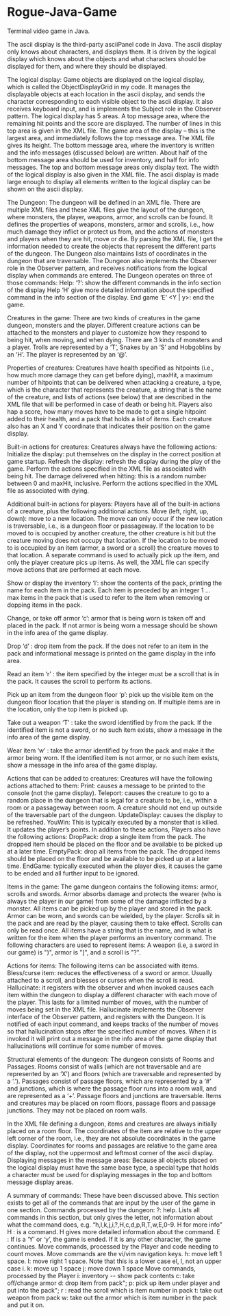 # Rogue-Java-Game
Terminal video game in Java.

The ascii display is the third-party asciiPanel code in Java. The ascii display only knows about characters, and displays them. It is
driven by the logical display which knows about the objects and what characters should be displayed for
them, and where they should be displayed. 

The logical display: Game objects are displayed on the logical display, which is called the ObjectDisplayGrid in my code. It
manages the displayable objects at each location in the ascii display, and sends the character
corresponding to each visible object to the ascii display. It also receives keyboard input, and is
implements the Subject role in the Observer pattern.
The logical display has 5 areas.
A top message area, where the remaining hit points and the score are displayed. The number of lines in
this top area is given in the XML file.
The game area of the display – this is the largest area, and immediately follows the top message area.
The XML file gives its height.
The bottom message area, where the inventory is written and the info messages (discussed below) are
written. About half of the bottom message area should be used for inventory, and half for info
messages.
The top and bottom message areas only display text.
The width of the logical display is also given in the XML file.
The ascii display is made large enough to display all elements written to the logical display can be shown
on the ascii display.

The Dungeon:
The dungeon will be defined in an XML file. There are multiple XML files and these XML files give the layout of the dungeon, where
monsters, the player, weapons, armor, and scrolls can be found. It defines the properties of
weapons, monsters, armor and scrolls, i.e., how much damage they inflict or protect us from, and the
actions of monsters and players when they are hit, move or die. By parsing the XML file, I get the 
information needed to create the objects that represent the different parts of the dungeon. 
The Dungeon also maintains lists of coordinates in the dungeon that are traversable.
The Dungeon also implements the Observer role in the Observer pattern, and receives notifications from
the logical display when commands are entered. The Dungeon operates on three of those commands:
Help: ‘?’: show the different commands in the info section of the display
Help ‘H’ <command>give more detailed information about the specified command in the info section of
the display.
End game ‘E’ <Y | y>: end the game.

Creatures in the game:
There are two kinds of creatures in the game dungeon, monsters and the player. Different creature
actions can be attached to the monsters and player to customize how they respond to being hit, when
moving, and when dying. There are 3 kinds of monsters and a player. Trolls are represented by a ‘T’,
Snakes by an ‘S’ and Hobgoblins by an ‘H’. The player is represented by an ‘@’.

Properties of creatures:
Creatures have health specified as hitpoints (i.e., how much more damage they can get before dying),
maxHit, a maximum number of hitpoints that can be delivered when attacking a creature, a type, which
is the character that represents the creature, a string that is the name of the creature, and lists of
actions (see below) that are described in the XML file that will be performed in case of death or being
hit. Players also hap a score, how many moves have to be made to get a single hitpoint added to their
health, and a pack that holds a list of items. Each creature also has an X and Y coordinate that indicates
their position on the game display.

Built-in actions for creatures:
Creatures always have the following actions:
Initialize the display: put themselves on the display in the correct position at game startup.
Refresh the display: refresh the display during the play of the game.
Perform the actions specified in the XML file as associated with being hit.
The damage delivered when hitting: this is a random number between 0 and maxHit, inclusive.
Perform the actions specified in the XML file as associated with dying.

Additional built-in actions for players:
Players have all of the built-in actions of a creature, plus the following additional actions.
Move (left, right, up, down): move to a new location. The move can only occur if the new location is
traversable, i.e., is a dungeon floor or passageway. If the location to be moved to is occupied by another
creature, the other creature is hit but the creature moving does not occupy that location. If the location 
to be moved to is occupied by an item (armor, a sword or a scroll) the creature moves to that location.
A separate command is used to actually pick up the item, and only the player creature pics up items.
As well, the XML file can specify move actions that are performed at each move.

Show or display the inventory ‘I’: show the contents of the pack, printing the name for each item in the
pack. Each item is preceded by an integer 1 … max items in the pack that is used to refer to the item
when removing or dopping items in the pack.

Change, or take off armor ‘c’: armor that is being worn is taken off and placed in the pack. If not armor
is being worn a message should be shown in the info area of the game display.

Drop ‘d’ <integer>: drop item <integer> from the pack. If the <integer> does not refer to an item in the
pack and informational message is printed on the game display in the info area.
  
Read an item ‘r’ <integer>: the item specified by the integer must be a scroll that is in the pack. It causes
the scroll to perform its actions.
  
Pick up an item from the dungeon floor ‘p’: pick up the visible item on the dungeon floor location that
the player is standing on. If multiple items are in the location, only the top item is picked up.
  
Take out a weapon ‘T’ <integer>: take the sword identified by <integer> from the pack. If the identified
item is not a sword, or no such item exists, show a message in the info area of the game display.
  
Wear item ‘w’ <integer>: take the armor identified by <integer> from the pack and make it the armor
being worn. If the identified item is not armor, or no such item exists, show a message in the info area
of the game display.
  
Actions that can be added to creatures:
Creatures will have the following actions attached to them:
Print: causes a message to be printed to the console (not the game display).
Teleport: causes the creature to go to a random place in the dungeon that is legal for a creature to be,
i.e., within a room or a passageway between room. A creature should not end up outside of the
traversable part of the dungeon.
UpdateDisplay: causes the display to be refreshed.
YouWin: This is typically executed by a monster that is killed. It updates the player’s points.
In addition to these actions, Players also have the following actions:
DropPack: drop a single item from the pack. The dropped item should be placed on the floor and be
available to be picked up at a later time.
EmptyPack: drop all items from the pack. The dropped items should be placed on the floor and be
available to be picked up at a later time.
EndGame: typically executed when the player dies, it causes the game to be ended and all further input
to be ignored.
  
Items in the game:
The game dungeon contains the following items: armor, scrolls and swords. Armor absorbs damage and
protects the wearer (who is always the player in our game) from some of the damage inflicted by a
monster. All items can be picked up by the player and stored in the pack. Armor can be worn, and
swords can be wielded, by the player. Scrolls sit in the pack and are read by the player, causing them to
take effect. Scrolls can only be read once.
All items have a string that is the name, and is what is written for the item when the player performs an
inventory command.
The following characters are used to represent items: A weapon (i.e, a sword in our game) is ")", armor
is "]", and a scroll is "?".
  
Actions for items:
The following items can be associated with items.
Bless/curse item: reduces the effectiveness of a sword or armor. Usually attached to a scroll, and
blesses or curses when the scroll is read.
Hallucinate: it registers with the observer and when invoked causes each item within the dungeon to
display a different character with each move of the player. This lasts for a limited number of moves,
with the number of moves being set in the XML file.
Hallucinate implements the Observer interface of the Observer pattern, and registers with the Dungeon.
It is notified of each input command, and keeps tracks of the number of moves so that hallucination
stops after the specified number of moves.
When it is invoked it will print out a message in the info area of the game display that hallucinations will
continue for some number of moves.
  
Structural elements of the dungeon:
The dungeon consists of Rooms and Passages. Rooms consist of walls (which are not traversable and are
represented by an ‘X’) and floors (which are traversable and represented by a ‘.’). Passages consist of
passage floors, which are represented by a ‘#’ and junctions, which is where the passage floor runs into
a room wall, and are represented as a ‘+’. Passage floors and junctions are traversable. Items and
creatures may be placed on room floors, passage floors and passage junctions. They may not be placed
on room walls.
  
In the XML file defining a dungeon, items and creatures are always initially placed on a room floor. The
coordinates of the item are relative to the upper left corner of the room, i.e., they are not absolute
coordinates in the game display. Coordinates for rooms and passages are relative to the game area of
the display, not the uppermost and leftmost corner of the ascii display.
Displaying messages in the message areas:
Because all objects placed on the logical display must have the same base type, a special type that holds
a character must be used for displaying messages in the top and bottom message display areas.
  
A summary of commands:
These have been discussed above. This section exists to get all of the commands that are input by the
user of the game in one section.
Commands processed by the dungeon:
?: help. Lists all commands in this section, but only gives the letter, not information about what the
command does, e.g. “h,l,k,j,i,?,H,c,d,p,R,T,w,E,0-9. H <cmd> for more info”
H <next input character>: <next input character> is a command. H gives more detailed information
about the command.
E <next input character>: If <next input character> is a ‘Y’ or ‘y’, the game is ended. If it is any other
character, the game continues.
Move commands, processed by the Player and code needing to count moves.
Move commands are the vi/vim navigation keys.
h: move left 1 space.
l: move right 1 space. Note that this is a lower case el, l, not an upper case i.
k: move up 1 space
j: move down 1 space
Move commands, processed by the Player
i: inventory -- show pack contents
c: take off/change armor
d: drop <item number> item from pack";
p: pick up item under player and put into the pack";
r <item in pack number>: read the scroll which is item number <item in pack number> in pack
t: take out weapon from pack
w: take out the armor which is item number <item number in pack> in the pack and put it on.
